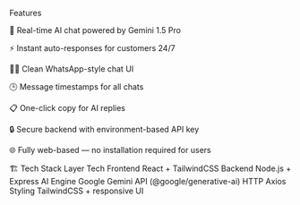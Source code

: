 Features

💬 Real-time AI chat powered by Gemini 1.5 Pro

⚡ Instant auto-responses for customers 24/7

🧍‍♂️ Clean WhatsApp-style chat UI

🕒 Message timestamps for all chats

📋 One-click copy for AI replies

🔒 Secure backend with environment-based API key

🌐 Fully web-based — no installation required for users

🏗️ Tech Stack
Layer	Tech
Frontend	React + TailwindCSS
Backend	Node.js + Express
AI Engine	Google Gemini API (@google/generative-ai)
HTTP	Axios
Styling	TailwindCSS + responsive UI

